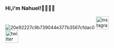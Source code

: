 ### Hi,i'm Nahuel!👋👨🏻‍💻
![20e92227c9b739044e377b3567cfdac0](https://user-images.githubusercontent.com/98673588/184474172-f59d7d03-900a-4c23-8f99-5daa29858cb5.gif)
[<img src='https://cdn.jsdelivr.net/npm/simple-icons@3.0.1/icons/instagram.svg' alt='instagram' height='40'>](https://www.instagram.com/Nahupazoss/)  
[<img src='https://cdn.jsdelivr.net/npm/simple-icons@3.0.1/icons/twitter.svg' alt='twitter' height='40'>](https://twitter.com/Nagupazoss)  
